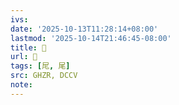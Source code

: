 ```yaml
---
ivs:
date: '2025-10-13T11:28:14+08:00'
lastmod: '2025-10-14T21:46:45-08:00'
title: 󰜉
url: 󰜉
tags: [㞑, 尾]
src: GHZR, DCCV
note:
---
```

